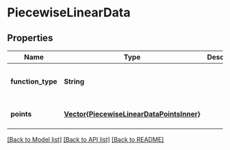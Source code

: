 # PiecewiseLinearData


## Properties
Name | Type | Description | Notes
------------ | ------------- | ------------- | -------------
**function_type** | **String** |  | [optional] [default to nothing]
**points** | [**Vector{PiecewiseLinearDataPointsInner}**](PiecewiseLinearDataPointsInner.md) |  | [default to nothing]


[[Back to Model list]](../README.md#models) [[Back to API list]](../README.md#api-endpoints) [[Back to README]](../README.md)


